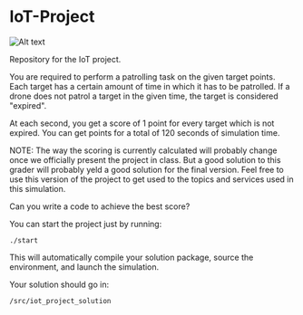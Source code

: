 # IoT-Project

![Alt text](https://fede3751.github.io/IoT_lectures/imgs/lecture_6/x3_swarming.gif)

Repository for the IoT project.

You are required to perform a patrolling task on the given target points.
Each target has a certain amount of time in which it has to be patrolled.
If a drone does not patrol a target in the given time, the target is considered "expired".

At each second, you get a score of 1 point for every target which is not expired.
You can get points for a total of 120 seconds of simulation time.

NOTE: The way the scoring is currently calculated will probably change once we officially present the project in class. But a good solution to this grader will probably yeld a good solution for the final version.
Feel free to use this version of the project to get used to the topics and services used in this simulation.

Can you write a code to achieve the best score?



You can start the project just by running:

```
./start
```
This will automatically compile your solution package, source the environment, and launch the simulation.



Your solution should go in:

```
/src/iot_project_solution
```
